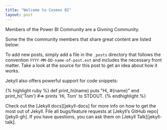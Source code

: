 ```yaml
---
title: "Welcome to Cosmos BI"
layout: post
---
```


Members of the Power BI Community are a Givning Community.

Some the the community members that share great content are listed below:

[SQL BI]: https://www.sqlbi.com/
[Kratos BI]:   https://www.kratosbi.com/
[Guy In a Cube]: https://guyinacube.com/




To add new posts, simply add a file in the `_posts` directory that follows the convention `YYYY-MM-DD-name-of-post.ext` and includes the necessary front matter. Take a look at the source for this post to get an idea about how it works.

Jekyll also offers powerful support for code snippets:

{% highlight ruby %}
def print_hi(name)
  puts "Hi, #{name}"
end
print_hi('Tom')
#=> prints 'Hi, Tom' to STDOUT.
{% endhighlight %}

Check out the [Jekyll docs][jekyll-docs] for more info on how to get the most out of Jekyll. File all bugs/feature requests at [Jekyll’s GitHub repo][jekyll-gh]. If you have questions, you can ask them on [Jekyll Talk][jekyll-talk].
